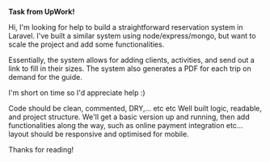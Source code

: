 **Task from UpWork!**

Hi,
I'm looking for help to build a straightforward reservation system in Laravel. I've built a similar system using node/express/mongo, but want to scale the project and add some functionalities.

Essentially, the system allows for adding clients, activities, and send out a link to fill in their sizes. The system also generates a PDF for each trip on demand for the guide.

I'm short on time so I'd appreciate help :)

Code should be clean, commented, DRY,... etc etc
Well built logic, readable, and project structure. We'll get a basic version up and running, then add functionalities along the way, such as online payment integration etc... layout should be responsive and optimised for mobile.

Thanks for reading!


